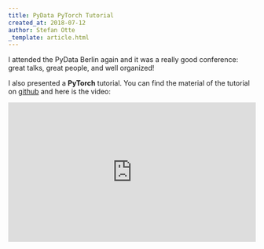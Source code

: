 ```yaml
---
title: PyData PyTorch Tutorial
created_at: 2018-07-12
author: Stefan Otte
_template: article.html
---
```



I attended the PyData Berlin again and it was a really good conference:
great talks, great people, and well organized!

I also presented a **PyTorch** tutorial.
You can find the material of the tutorial on [github](https://github.com/sotte/pytorch_tutorial)
and here is the video:

<style>.embed-container { position: relative; padding-bottom: 56.25%; height: 0; overflow: hidden; max-width: 100%; } .embed-container iframe, .embed-container object, .embed-container embed { position: absolute; top: 0; left: 0; width: 100%; height: 100%; }</style><div class='embed-container'><iframe src='https://www.youtube.com/embed/_H3aw6wkCv0' frameborder='0' allowfullscreen></iframe></div>
